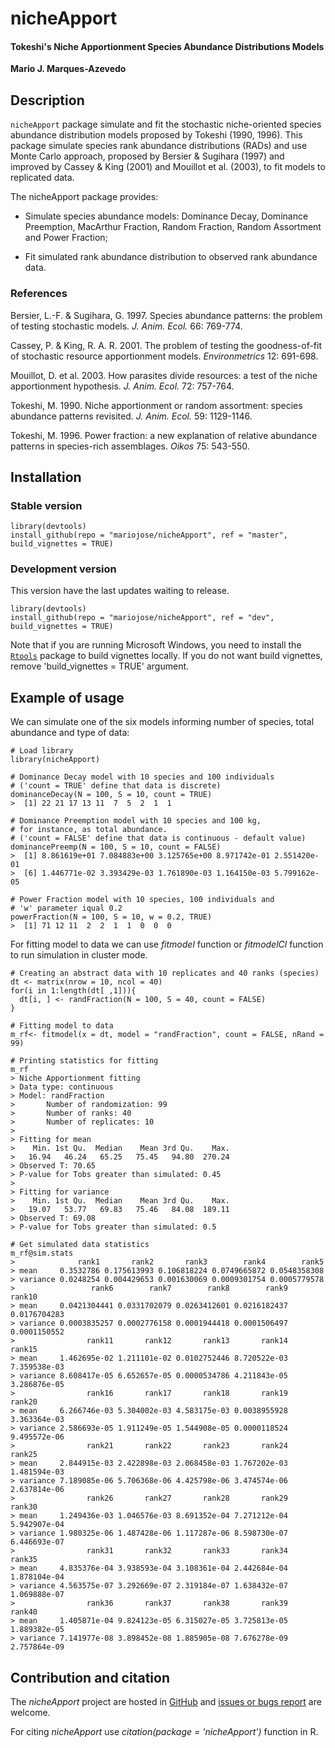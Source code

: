 nicheApport
===========

#### Tokeshi's Niche Apportionment Species Abundance Distributions Models

**Mario J. Marques-Azevedo**

Description
-----------

`nicheApport` package simulate and fit the stochastic niche-oriented
species abundance distribution models proposed by Tokeshi (1990, 1996).
This package simulate species rank abundance distributions (RADs) and
use Monte Carlo approach, proposed by Bersier & Sugihara (1997) and
improved by Cassey & King (2001) and Mouillot et al. (2003), to fit
models to replicated data.

The nicheApport package provides:

-   Simulate species abundance models: Dominance Decay, Dominance
    Preemption, MacArthur Fraction, Random Fraction, Random Assortment
    and Power Fraction;

-   Fit simulated rank abundance distribution to observed rank
    abundance data.

### References

Bersier, L.-F. & Sugihara, G. 1997. Species abundance patterns: the
problem of testing stochastic models. *J. Anim. Ecol.* 66: 769-774.

Cassey, P. & King, R. A. R. 2001. The problem of testing the
goodness-of-fit of stochastic resource apportionment models.
*Environmetrics* 12: 691-698.

Mouillot, D. et al. 2003. How parasites divide resources: a test of the
niche apportionment hypothesis. *J. Anim. Ecol.* 72: 757-764.

Tokeshi, M. 1990. Niche apportionment or random assortment: species
abundance patterns revisited. *J. Anim. Ecol.* 59: 1129-1146.

Tokeshi, M. 1996. Power fraction: a new explanation of relative
abundance patterns in species-rich assemblages. *Oikos* 75: 543-550.

Installation
------------

### Stable version

    library(devtools)
    install_github(repo = "mariojose/nicheApport", ref = "master", build_vignettes = TRUE)

### Development version

This version have the last updates waiting to release.

    library(devtools)
    install_github(repo = "mariojose/nicheApport", ref = "dev", build_vignettes = TRUE)

Note that if you are running Microsoft Windows, you need to install the
[`Rtools`](https://cran.r-project.org/bin/windows/Rtools/index.html)
package to build vignettes locally. If you do not want build vignettes,
remove 'build\_vignettes = TRUE' argument.

Example of usage
----------------

We can simulate one of the six models informing number of species, total
abundance and type of data:

    # Load library
    library(nicheApport)

    # Dominance Decay model with 10 species and 100 individuals
    # ('count = TRUE' define that data is discrete)
    dominanceDecay(N = 100, S = 10, count = TRUE)
    >  [1] 22 21 17 13 11  7  5  2  1  1

    # Dominance Preemption model with 10 species and 100 kg,
    # for instance, as total abundance.
    # ('count = FALSE' define that data is continuous - default value)
    dominancePreemp(N = 100, S = 10, count = FALSE)
    >  [1] 8.861619e+01 7.084883e+00 3.125765e+00 8.971742e-01 2.551420e-01
    >  [6] 1.446771e-02 3.393429e-03 1.761890e-03 1.164150e-03 5.799162e-05

    # Power Fraction model with 10 species, 100 individuals and
    # 'w' parameter iqual 0.2
    powerFraction(N = 100, S = 10, w = 0.2, TRUE)
    >  [1] 71 12 11  2  2  1  1  0  0  0

For fitting model to data we can use *fitmodel* function or *fitmodelCl*
function to run simulation in cluster mode.

    # Creating an abstract data with 10 replicates and 40 ranks (species)
    dt <- matrix(nrow = 10, ncol = 40)
    for(i in 1:length(dt[ ,1])){
      dt[i, ] <- randFraction(N = 100, S = 40, count = FALSE)
    }

    # Fitting model to data
    m_rf<- fitmodel(x = dt, model = "randFraction", count = FALSE, nRand = 99)

    # Printing statistics for fitting
    m_rf
    > Niche Apportionment fitting
    > Data type: continuous 
    > Model: randFraction 
    >       Number of randomization: 99 
    >       Number of ranks: 40 
    >       Number of replicates: 10 
    > 
    > Fitting for mean
    >    Min. 1st Qu.  Median    Mean 3rd Qu.    Max. 
    >   16.94   46.24   65.25   75.45   94.80  270.24 
    > Observed T: 70.65 
    > P-value for Tobs greater than simulated: 0.45 
    > 
    > Fitting for variance
    >    Min. 1st Qu.  Median    Mean 3rd Qu.    Max. 
    >   19.07   53.77   69.83   75.46   84.08  189.11 
    > Observed T: 69.08 
    > P-value for Tobs greater than simulated: 0.5

    # Get simulated data statistics
    m_rf@sim.stats
    >              rank1       rank2       rank3        rank4        rank5
    > mean     0.3532786 0.175613993 0.106818224 0.0749665872 0.0548358308
    > variance 0.0248254 0.004429653 0.001630069 0.0009301754 0.0005779578
    >                 rank6        rank7        rank8        rank9       rank10
    > mean     0.0421304441 0.0331702079 0.0263412601 0.0216182437 0.0176704283
    > variance 0.0003835257 0.0002776158 0.0001944418 0.0001506497 0.0001150552
    >                rank11       rank12       rank13       rank14       rank15
    > mean     1.462695e-02 1.211101e-02 0.0102752446 8.720522e-03 7.359538e-03
    > variance 8.608417e-05 6.652657e-05 0.0000534786 4.211843e-05 3.286876e-05
    >                rank16       rank17       rank18       rank19       rank20
    > mean     6.266746e-03 5.304002e-03 4.583175e-03 0.0038955928 3.363364e-03
    > variance 2.586693e-05 1.911249e-05 1.544908e-05 0.0000118524 9.495572e-06
    >                rank21       rank22       rank23       rank24       rank25
    > mean     2.844915e-03 2.422898e-03 2.068458e-03 1.767202e-03 1.481594e-03
    > variance 7.189085e-06 5.706368e-06 4.425798e-06 3.474574e-06 2.637814e-06
    >                rank26       rank27       rank28       rank29       rank30
    > mean     1.249436e-03 1.046576e-03 8.691352e-04 7.271212e-04 5.942907e-04
    > variance 1.980325e-06 1.487428e-06 1.117287e-06 8.598730e-07 6.446693e-07
    >                rank31       rank32       rank33       rank34       rank35
    > mean     4.835376e-04 3.938593e-04 3.108361e-04 2.442684e-04 1.878104e-04
    > variance 4.563575e-07 3.292669e-07 2.319184e-07 1.638432e-07 1.069888e-07
    >                rank36       rank37       rank38       rank39       rank40
    > mean     1.405871e-04 9.824123e-05 6.315027e-05 3.725813e-05 1.889382e-05
    > variance 7.141977e-08 3.898452e-08 1.885905e-08 7.676278e-09 2.757864e-09

Contribution and citation
-------------------------

The *nicheApport* project are hosted in
[GitHub](https://github.com/mariojose/nicheApport/) and [issues or bugs
report](https://github.com/mariojose/nicheApport/issues) are welcome.

For citing *nicheApport* use *citation(package = 'nicheApport')*
function in R.
